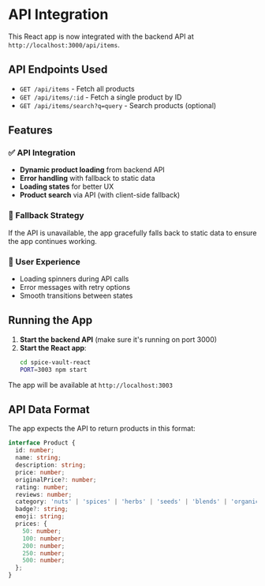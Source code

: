 # API Integration

This React app is now integrated with the backend API at `http://localhost:3000/api/items`.

## API Endpoints Used

- `GET /api/items` - Fetch all products
- `GET /api/items/:id` - Fetch a single product by ID
- `GET /api/items/search?q=query` - Search products (optional)

## Features

### ✅ API Integration
- **Dynamic product loading** from backend API
- **Error handling** with fallback to static data
- **Loading states** for better UX
- **Product search** via API (with client-side fallback)

### 🔄 Fallback Strategy
If the API is unavailable, the app gracefully falls back to static data to ensure the app continues working.

### 📱 User Experience
- Loading spinners during API calls
- Error messages with retry options
- Smooth transitions between states

## Running the App

1. **Start the backend API** (make sure it's running on port 3000)
2. **Start the React app**:
   ```bash
   cd spice-vault-react
   PORT=3003 npm start
   ```

The app will be available at `http://localhost:3003`

## API Data Format

The app expects the API to return products in this format:

```typescript
interface Product {
  id: number;
  name: string;
  description: string;
  price: number;
  originalPrice?: number;
  rating: number;
  reviews: number;
  category: 'nuts' | 'spices' | 'herbs' | 'seeds' | 'blends' | 'organic';
  badge?: string;
  emoji: string;
  prices: {
    50: number;
    100: number;
    200: number;
    250: number;
    500: number;
  };
}
```
